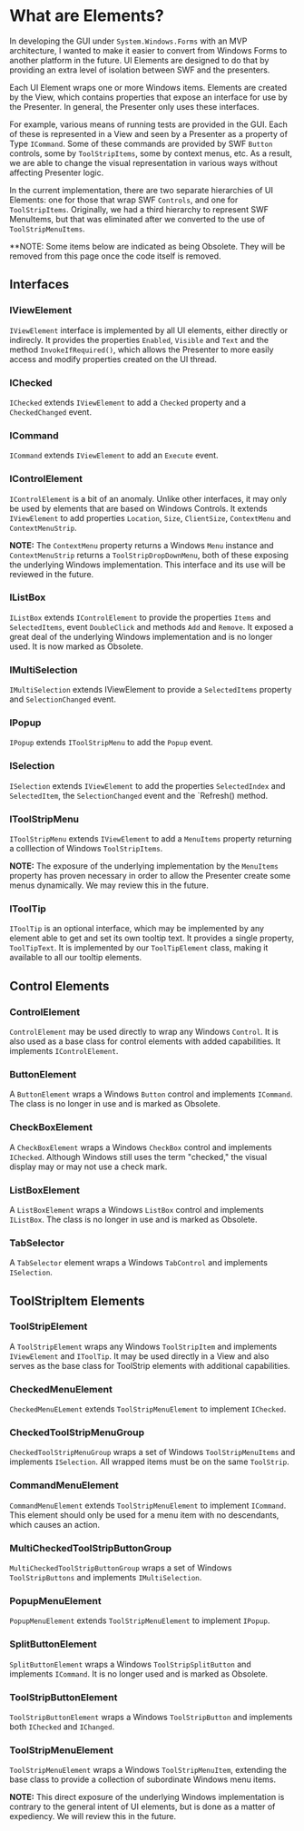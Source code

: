 ﻿# What are Elements?

In developing the GUI under `System.Windows.Forms` with an MVP architecture, I wanted to make it easier to convert from Windows Forms to another platform in the future. UI Elements are designed to do that by providing an extra level of isolation between SWF and the presenters.

Each UI Element wraps one or more Windows items. Elements are created by the View, which contains properties that expose an interface for use by the Presenter.  In general, the Presenter only uses these interfaces.

For example, various means of running tests are provided in the GUI. Each of these is represented in a View and seen by a Presenter as a property of Type `ICommand`. Some of these commands are provided by SWF `Button` controls, some by `ToolStripItems`, some by context menus, etc. As a result, we are able to change the visual representation in various ways without affecting Presenter logic.

In the current implementation, there are two separate hierarchies of UI Elements: one for those that wrap SWF `Controls`, and one for `ToolStripItems`. Originally, we had a third hierarchy to represent SWF MenuItems, but that was eliminated after we converted to the use of `ToolStripMenuItems`.

**NOTE: Some items below are indicated as being Obsolete. They will be removed from this page once the code itself is removed.

## Interfaces

### IViewElement

`IViewElement` interface is implemented by all UI elements, either directly or indirecly. It provides the properties `Enabled`, `Visible` and `Text` and the method `InvokeIfRequired()`, which allows the Presenter to more easily access and modify properties created on the UI thread.

### IChecked

`IChecked` extends `IViewElement` to add a `Checked` property and a `CheckedChanged` event.

### ICommand

`ICommand` extends `IViewElement` to add an `Execute` event. 

### IControlElement

`IControlElement` is a bit of an anomaly. Unlike other interfaces, it may only be used by elements that are based on Windows Controls. It extends `IViewElement` to add properties `Location`, `Size`, `ClientSize`, `ContextMenu` and `ContextMenuStrip`.

**NOTE:** The `ContextMenu` property returns a Windows `Menu` instance and `ContextMenuStrip` returns a `ToolStripDropDownMenu`, both of these exposing the underlying Windows implementation. This interface and its use will be reviewed in the future.

### IListBox

`IListBox` extends `IControlElement` to provide the properties `Items` and `SelectedItems`, event `DoubleClick` and methods `Add` and `Remove`. It exposed a great deal of the underlying Windows implementation and is no longer used. It is now marked as Obsolete.

### IMultiSelection

`IMultiSelection` extends IViewElement to provide a `SelectedItems` property and `SelectionChanged` event.

### IPopup

`IPopup` extends `IToolStripMenu` to add the `Popup` event.

### ISelection

`ISelection` extends `IViewElement` to add the properties `SelectedIndex` and `SelectedItem`, the `SelectionChanged` event and the `Refresh() method.

### IToolStripMenu

`IToolStripMenu` extends `IViewElement` to add a `MenuItems` property returning a colllection of Windows `ToolStripItems`.

**NOTE:** The exposure of the underlying implementation by the `MenuItems` property has proven necessary in order to allow the Presenter create some menus dynamically. We may review this in the future.

### IToolTip

`IToolTip` is an optional interface, which may be implemented by any element able to get and set its own tooltip text. It provides a single property, `ToolTipText`. It is implemented by our `ToolTipElement` class, making it available to all our tooltip elements.

## Control Elements

### ControlElement

`ControlElement` may be used directly to wrap any Windows `Control`. It is also used as a base class for control elements with added capabilities. It implements `IControlElement`.

### ButtonElement

A `ButtonElement` wraps a Windows `Button` control and implements `ICommand`. The class is no longer in use and is marked as Obsolete.

### CheckBoxElement

A `CheckBoxElement` wraps  a Windows `CheckBox` control and implements `IChecked`. Although Windows still uses the term "checked," the visual display may or may not use a check mark.

### ListBoxElement

A `ListBoxElement` wraps a Windows `ListBox` control and implements `IListBox`. The class is no longer in use and is marked as Obsolete.

### TabSelector

A `TabSelector` element wraps a Windows `TabControl` and implements `ISelection`.

## ToolStripItem Elements

### ToolStripElement

A `ToolStripElement` wraps any Windows `ToolStripItem` and implements `IViewElement` and `IToolTip`. It may be used directly in a View and also serves as the base class for ToolStrip elements with additional capabilities.

### CheckedMenuElement

`CheckedMenuELement` extends `ToolStripMenuElement` to implement `IChecked`.

### CheckedToolStripMenuGroup

`CheckedToolStripMenuGroup` wraps a set of Windows `ToolStripMenuItems` and implements `ISelection`. All wrapped items must be on the same `ToolStrip`.

### CommandMenuElement

`CommandMenuElement` extends `ToolStripMenuElement` to implement `ICommand`. This element should only be used for a menu item with no descendants, which causes an action.

### MultiCheckedToolStripButtonGroup

`MultiCheckedToolStripButtonGroup` wraps a set of Windows `ToolStripButtons` and implements `IMultiSelection`.

### PopupMenuElement

`PopupMenuElement` extends `ToolStripMenuElement` to implement `IPopup`.

### SplitButtonElement

`SplitButtonElement` wraps a Windows `ToolStripSplitButton` and implements `ICommand`. It is no longer used and is marked as Obsolete.

### ToolStripButtonElement

`ToolStripButtonElement` wraps a Windows `ToolStripButton` and implements both `IChecked` and `IChanged`.

### ToolStripMenuElement

`ToolStripMenuElement` wraps a Windows `ToolStripMenuItem`, extending the base class to provide a collection of subordinate Windows menu items.

**NOTE:** This direct exposure of the underlying Windows implementation is contrary to the general intent of UI elements, but is done as a matter of expediency. We will review this in the future.
